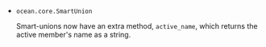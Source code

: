 * `ocean.core.SmartUnion`

  Smart-unions now have an extra method, `active_name`, which returns the active
  member's name as a string.
